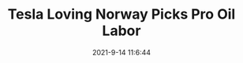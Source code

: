 ---
"title": "Tesla Loving Norway Picks Pro Oil Labor"
"date": "2021-9-14 11:6:44"
"feed_name": "RIGZONE"
"feed_website": "http://www.rigzone.com/"
"feed_rss": "http://www.rigzone.com/news/rss/rigzone_latest.aspx"
"link": "https://www.rigzone.com/news/wire/tesla_loving_norway_picks_pro_oil_labor-14-sep-2021-166427-article/?rss=true"
"file": "_posts/-df011b0361d5c5d5715638d5db6bba3a7c5186a5.md"
"accident": "0"
"drilling": "0"
---